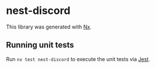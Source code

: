 # nest-discord

This library was generated with [Nx](https://nx.dev).

## Running unit tests

Run `nx test nest-discord` to execute the unit tests via [Jest](https://jestjs.io).
